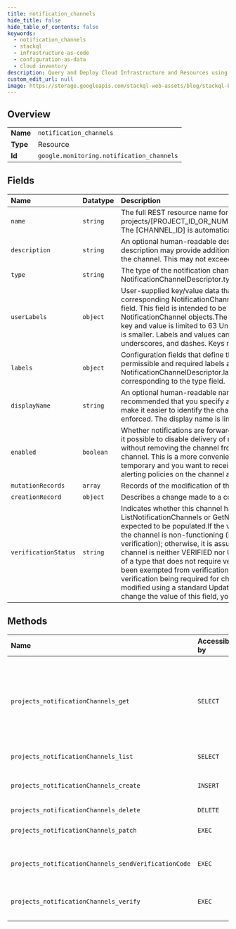 ```yaml
---
title: notification_channels
hide_title: false
hide_table_of_contents: false
keywords:
  - notification_channels
  - stackql
  - infrastructure-as-code
  - configuration-as-data
  - cloud inventory
description: Query and Deploy Cloud Infrastructure and Resources using SQL
custom_edit_url: null
image: https://storage.googleapis.com/stackql-web-assets/blog/stackql-blog-post-featured-image.png
---
```

  
    

## Overview
<table><tbody>
<tr><td><b>Name</b></td><td><code>notification_channels</code></td></tr>
<tr><td><b>Type</b></td><td>Resource</td></tr>
<tr><td><b>Id</b></td><td><code>google.monitoring.notification_channels</code></td></tr>
</tbody></table>

## Fields
| Name | Datatype | Description |
|:-----|:---------|:------------|
| `name` | `string` | The full REST resource name for this channel. The format is: projects/[PROJECT_ID_OR_NUMBER]/notificationChannels/[CHANNEL_ID] The [CHANNEL_ID] is automatically assigned by the server on creation. |
| `description` | `string` | An optional human-readable description of this notification channel. This description may provide additional details, beyond the display name, for the channel. This may not exceed 1024 Unicode characters. |
| `type` | `string` | The type of the notification channel. This field matches the value of the NotificationChannelDescriptor.type field. |
| `userLabels` | `object` | User-supplied key/value data that does not need to conform to the corresponding NotificationChannelDescriptor's schema, unlike the labels field. This field is intended to be used for organizing and identifying the NotificationChannel objects.The field can contain up to 64 entries. Each key and value is limited to 63 Unicode characters or 128 bytes, whichever is smaller. Labels and values can contain only lowercase letters, numerals, underscores, and dashes. Keys must begin with a letter. |
| `labels` | `object` | Configuration fields that define the channel and its behavior. The permissible and required labels are specified in the NotificationChannelDescriptor.labels of the NotificationChannelDescriptor corresponding to the type field. |
| `displayName` | `string` | An optional human-readable name for this notification channel. It is recommended that you specify a non-empty and unique name in order to make it easier to identify the channels in your project, though this is not enforced. The display name is limited to 512 Unicode characters. |
| `enabled` | `boolean` | Whether notifications are forwarded to the described channel. This makes it possible to disable delivery of notifications to a particular channel without removing the channel from all alerting policies that reference the channel. This is a more convenient approach when the change is temporary and you want to receive notifications from the same set of alerting policies on the channel at some point in the future. |
| `mutationRecords` | `array` | Records of the modification of this channel. |
| `creationRecord` | `object` | Describes a change made to a configuration. |
| `verificationStatus` | `string` | Indicates whether this channel has been verified or not. On a ListNotificationChannels or GetNotificationChannel operation, this field is expected to be populated.If the value is UNVERIFIED, then it indicates that the channel is non-functioning (it both requires verification and lacks verification); otherwise, it is assumed that the channel works.If the channel is neither VERIFIED nor UNVERIFIED, it implies that the channel is of a type that does not require verification or that this specific channel has been exempted from verification because it was created prior to verification being required for channels of this type.This field cannot be modified using a standard UpdateNotificationChannel operation. To change the value of this field, you must call VerifyNotificationChannel. |
## Methods
| Name | Accessible by | Required Params | Description |
|:-----|:--------------|:----------------|:------------|
| `projects_notificationChannels_get` | `SELECT` | `name` | Gets a single notification channel. The channel includes the relevant configuration details with which the channel was created. However, the response may truncate or omit passwords, API keys, or other private key matter and thus the response may not be 100% identical to the information that was supplied in the call to the create method. |
| `projects_notificationChannels_list` | `SELECT` | `name` | Lists the notification channels that have been created for the project. |
| `projects_notificationChannels_create` | `INSERT` | `name` | Creates a new notification channel, representing a single notification endpoint such as an email address, SMS number, or PagerDuty service. |
| `projects_notificationChannels_delete` | `DELETE` | `name` | Deletes a notification channel. |
| `projects_notificationChannels_patch` | `EXEC` | `name` | Updates a notification channel. Fields not specified in the field mask remain unchanged. |
| `projects_notificationChannels_sendVerificationCode` | `EXEC` | `name` | Causes a verification code to be delivered to the channel. The code can then be supplied in VerifyNotificationChannel to verify the channel. |
| `projects_notificationChannels_verify` | `EXEC` | `name` | Verifies a NotificationChannel by proving receipt of the code delivered to the channel as a result of calling SendNotificationChannelVerificationCode. |
